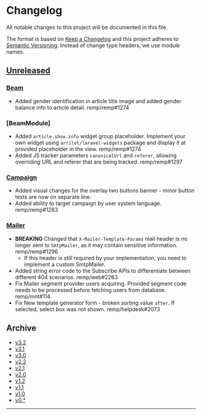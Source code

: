 # Changelog

All notable changes to this project will be documented in this file.

The format is based on [Keep a Changelog](http://keepachangelog.com/) and this project adheres to [Semantic Versioning](http://semver.org/). Instead of change type headers, we use module names.

## [Unreleased]

### [Beam]

- Added gender identification in article title image and added gender balance info to article detail. remp/remp#1274

### [BeamModule]

- Added `article.show.info` widget group placeholder. Implement your own widget using `arrilot/laravel-widgets` package and display it at provided placeholder in the view. remp/remp#1274
- Added JS tracker parameters `canonicalUrl` and `referer`, allowing overriding URL and referer that are being tracked. remp/remp#1297 

### [Campaign]

- Added visual changes for the overlay two buttons banner - minor button texts are now on separate line.
- Added ability to target campaign by user system language. remp/remp#1283

### [Mailer]

- **BREAKING** Changed that `X-Mailer-Template-Params` mail header is no longer sent to `SmtpMailer`, as it may contain sensitive information. remp/remp#1296
  - If this header is still required by your implementation, you need to implement a custom SmtpMailer. 
- Added string error code to the Subscribe APIs to differentiate between different 404 scenarios. remp/web#2263 
- Fix Mailer segment provider users acquiring. Provided segment code needs to be processed before fetching users from database. remp/mnt#114
- Fix New template generator form - broken sorting value `after`. If selected, select box was not shown. remp/helpdesk#2073

## Archive

- [v3.2](./changelogs/CHANGELOG-v3.2.md)
- [v3.1](./changelogs/CHANGELOG-v3.1.md)
- [v3.0](./changelogs/CHANGELOG-v3.0.md)
- [v2.2](./changelogs/CHANGELOG-v2.2.md)
- [v2.1](./changelogs/CHANGELOG-v2.1.md)
- [v2.0](./changelogs/CHANGELOG-v2.0.md)
- [v1.2](./changelogs/CHANGELOG-v1.2.md)
- [v1.1](./changelogs/CHANGELOG-v1.1.md)
- [v1.0](./changelogs/CHANGELOG-v1.0.md)
- [v0.*](./changelogs/CHANGELOG-v0.md)

---

[Beam]: https://github.com/remp2020/remp/tree/master/Beam
[Campaign]: https://github.com/remp2020/remp/tree/master/Campaign
[Mailer]: https://github.com/remp2020/remp/tree/master/Mailer
[Sso]: https://github.com/remp2020/remp/tree/master/Sso
[Segments]: https://github.com/remp2020/remp/tree/master/Beam/go/cmd/segments
[Tracker]: https://github.com/remp2020/remp/tree/master/Beam/go/cmd/tracker

[Unreleased]: https://github.com/remp2020/remp/compare/3.2.0...master
